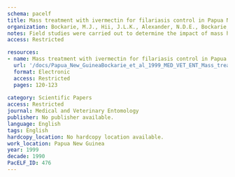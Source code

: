 ```yaml
---
schema: pacelf
title: Mass treatment with ivermectin for filariasis control in Papua New Guinea  impact on mosquito survival
organization: Bockarie, M.J., Hii, J.L.K., Alexander, N.D.E., Bockarie, F., Dagoro, H., Kazura, J.W., Alpers, M.P.
notes: Field studies were carried out to determine the impact of mass human treatment with ivermectin on the survival of anthropophagic mosquitoes of the Anopheles punctulatus complex (Diptera  Culicidae), the vectors of lymphatic filariasis and malaria in Papua New Guinea. In a village where mass treatment had been given, using 400 mu g/kg ivermectin plus 6 mg/kg diethylcarbamazine citrate (DEC), we performed pre- and post-treatment collections of freshly blood-engorged mosquitoes from the same nine bedrooms. All blood-fed mosquitoes collected less than 4 days after mass treatment died within 9 days, whereas 67% of those collected before treatment survived for > 9 days. Comparison (using the log-rank test) of the survival curves for mosquitoes collected (i) before treatment, (ii) < 4 days after treatment, and (iii) 28 days after treatment, showed the survival rate of group (ii) to be significantly lower than the other two (chi(2) = 176, df = 2, P < 0.0001). Pre- and post-treatment all-night landing catches showed no reduction in human biting rates in the experimental village. In another village, where people were mass treated with ivermectin (400 mu g/kg) only, the survival rates of freshly blood-engorged An.punctulatus collected from bedroom resting-sites less than 1 day after treatment, were compared to similar collections carried out at the same time in a nearby village where people were not treated with ivermectin, The 48-h survival rate for the ivermectin-treated village was 31% compared to 94% for the other; this difference was highly significant (chi(2) = 32.42, df = 1, P < 0.0001). Mosquitoes fed 2 months post-treatment with DEC or collected 38 days post-treatment with ivermectin had normal survival rates. We conclude that the duration of the systemic lethal effect of ivermectin on mosquitoes is insufficient to be of epidemiological significance in filariasis control programmes that are based on biannual and annual single-dose treatments, but might reduce vectorial capacity sufficiently to block epidemics of dengue or even malaria.
access: Restricted

resources:
- name: Mass treatment with ivermectin for filariasis control in Papua New Guinea  impact on mosquito survival
  url: '/docs/Papua_New_GuineaBockarie_et_al_1999_MED_VET_ENT_Mass_treatment_with_ivermectin_for_LF_control_PNG.txt'
  format: Electronic
  access: Restricted
  pages: 120-123
 
category: Scientific Papers
access: Restricted
journal: Medical and Veterinary Entomology
publisher: No publisher available. 
language: English 
tags: English 
hardcopy_location: No hardcopy location available.
work_location: Papua New Guinea
year: 1999
decade: 1990
PacELF_ID: 476
---
```

